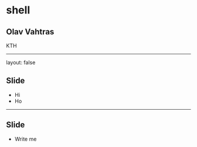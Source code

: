 <script type="text/javascript"
  src="https://cdn.mathjax.org/mathjax/latest/MathJax.js?config=TeX-AMS-MML_HTMLorMML">
</script>
# shell

## Olav Vahtras

KTH

---

layout: false

## Slide

- Hi
- Ho

---

## Slide

- Write me
